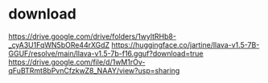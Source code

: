 # download
https://drive.google.com/drive/folders/1wyltRHb8-_cyA3U1FqWN5bORe44rXGdZ
https://huggingface.co/jartine/llava-v1.5-7B-GGUF/resolve/main/llava-v1.5-7b-f16.gguf?download=true
https://drive.google.com/file/d/1wM1rOv-qFuBTRmt8bPvnCfzkwZ8_NAAY/view?usp=sharing
